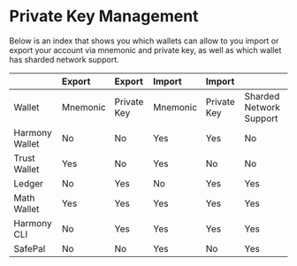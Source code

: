 # Private Key Management

Below is an index that shows you which wallets can allow to you import or export your account via mnemonic and private key, as well as which wallet has sharded network support.

|  | Export | Export | Import | Import |  |
| :--- | :--- | :--- | :--- | :--- | :--- |
| Wallet | Mnemonic | Private Key | Mnemonic | Private Key | Sharded Network Support |
| Harmony Wallet | No | No | Yes | Yes | No |
| Trust Wallet | Yes | No | Yes | No | No |
| Ledger | No | Yes | No | Yes | Yes |
| Math Wallet | Yes | Yes | Yes | Yes | Yes |
| Harmony CLI | No | Yes | Yes | Yes | Yes |
| SafePal | No | No | Yes | No | Yes |



